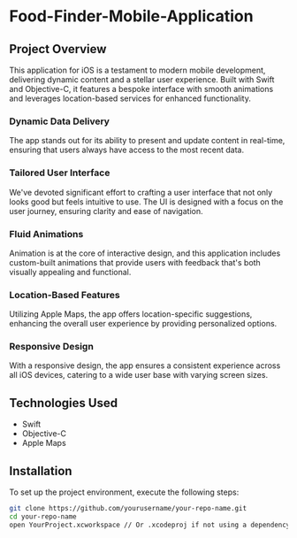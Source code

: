 # Food-Finder-Mobile-Application

## Project Overview
This application for iOS is a testament to modern mobile development, delivering dynamic content and a stellar user experience. Built with Swift and Objective-C, it features a bespoke interface with smooth animations and leverages location-based services for enhanced functionality.

### Dynamic Data Delivery
The app stands out for its ability to present and update content in real-time, ensuring that users always have access to the most recent data.

### Tailored User Interface
We've devoted significant effort to crafting a user interface that not only looks good but feels intuitive to use. The UI is designed with a focus on the user journey, ensuring clarity and ease of navigation.

### Fluid Animations
Animation is at the core of interactive design, and this application includes custom-built animations that provide users with feedback that's both visually appealing and functional.

### Location-Based Features
Utilizing Apple Maps, the app offers location-specific suggestions, enhancing the overall user experience by providing personalized options.

### Responsive Design
With a responsive design, the app ensures a consistent experience across all iOS devices, catering to a wide user base with varying screen sizes.

## Technologies Used
- Swift
- Objective-C
- Apple Maps

## Installation
To set up the project environment, execute the following steps:

```bash
git clone https://github.com/yourusername/your-repo-name.git
cd your-repo-name
open YourProject.xcworkspace // Or .xcodeproj if not using a dependency manager
